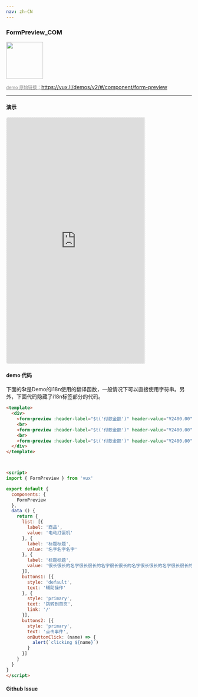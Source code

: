 ```yaml
---
nav: zh-CN
---
```



### FormPreview_COM

<img width="100" src="http://qr.topscan.com/api.php?text=https%3A%2F%2Fvux.li%2Fdemos%2Fv2%2F%23%2Fcomponent%2Fform-preview"/>

<a href="https://vux.li/demos/v2/#/component/form-preview" target="_blank" style="font-size:12px;color:#888;">demo 原始链接：https://vux.li/demos/v2/#/component/form-preview</a>



---

#### 演示

 <div style="width:377px;height:667px;display:inline-block;border:1px dashed #ececec;border-radius:5px;overflow:hidden;">
   <iframe src="https://vux.li/demos/v2/#/component/form-preview" width="375" height="667" border="0" frameborder="0"></iframe>
 </div>

#### demo 代码

<p class="tip">下面的$t是Demo的i18n使用的翻译函数，一般情况下可以直接使用字符串。另外，下面代码隐藏了i18n标签部分的代码。</p>

``` html
<template>
  <div>
    <form-preview :header-label="$t('付款金额')" header-value="¥2400.00" :body-items="list" :footer-buttons="buttons1"></form-preview>
    <br>
    <form-preview :header-label="$t('付款金额')" header-value="¥2400.00" :body-items="list" :footer-buttons="buttons2"></form-preview>
    <br>
    <form-preview :header-label="$t('付款金额')" header-value="¥2400.00" :body-items="list"></form-preview>
  </div>
</template>



<script>
import { FormPreview } from 'vux'

export default {
  components: {
    FormPreview
  },
  data () {
    return {
      list: [{
        label: '商品',
        value: '电动打蛋机'
      }, {
        label: '标题标题',
        value: '名字名字名字'
      }, {
        label: '标题标题',
        value: '很长很长的名字很长很长的名字很长很长的名字很长很长的名字很长很长的名字'
      }],
      buttons1: [{
        style: 'default',
        text: '辅助操作'
      }, {
        style: 'primary',
        text: '跳转到首页',
        link: '/'
      }],
      buttons2: [{
        style: 'primary',
        text: '点击事件',
        onButtonClick: (name) => {
          alert(`clicking ${name}`)
        }
      }]
    }
  }
}
</script>

```


#### Github Issue